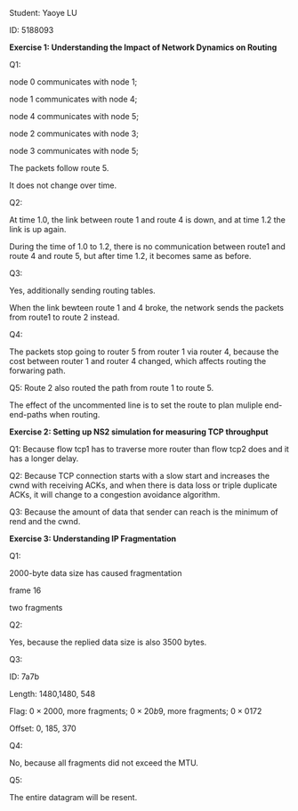 Student: Yaoye LU

ID: 5188093



**Exercise 1: Understanding the Impact of Network Dynamics on Routing** 

Q1:

node 0 communicates with node 1;

node 1 communicates with node 4;

node 4 communicates with node 5;

node 2 communicates with node 3;

node 3 communicates with node 5;

The packets follow route 5.

It does not change over time.

Q2:

At time 1.0, the link between route 1 and route 4 is down, and at time 1.2 the link is up again. 

During the time of 1.0 to 1.2, there is  no communication between route1 and route 4 and route 5, but after time 1.2, it becomes same as before.

Q3:

Yes, additionally sending routing tables.

When the link bewteen route 1 and 4 broke, the network sends the packets from route1 to route 2 instead.

Q4:

The packets stop going to router 5 from router 1 via router 4, because the cost between router 1 and router 4 changed, which affects routing the forwaring path.

Q5:
 Route 2 also routed the path from route 1 to route 5.

The effect of the uncommented line is to set the route to plan muliple end-end-paths when routing.

**Exercise 2: Setting up NS2 simulation for measuring TCP throughput** 

Q1: Because flow tcp1 has to traverse more router than flow tcp2 does and it has a longer delay.

Q2: Because TCP connection starts with a slow start and increases the cwnd with receiving ACKs, and when there is data loss or triple duplicate ACKs, it will change to a congestion avoidance algorithm.

Q3: Because the amount of data that sender can reach is the minimum of rend and the cwnd.

**Exercise 3: Understanding IP Fragmentation** 

Q1:

2000-byte data size has caused fragmentation

frame 16

two fragments

Q2:

Yes, because the replied data size is also 3500 bytes.

Q3:

ID: 7a7b

Length: 1480,1480, 548

Flag: $0\times2000$, more fragments;  $0\times20b9$, more fragments;  $0\times0172$

Offset: 0, 185, 370

Q4:

No, because all fragments did not exceed the MTU.

Q5:

The entire datagram will be resent.





























